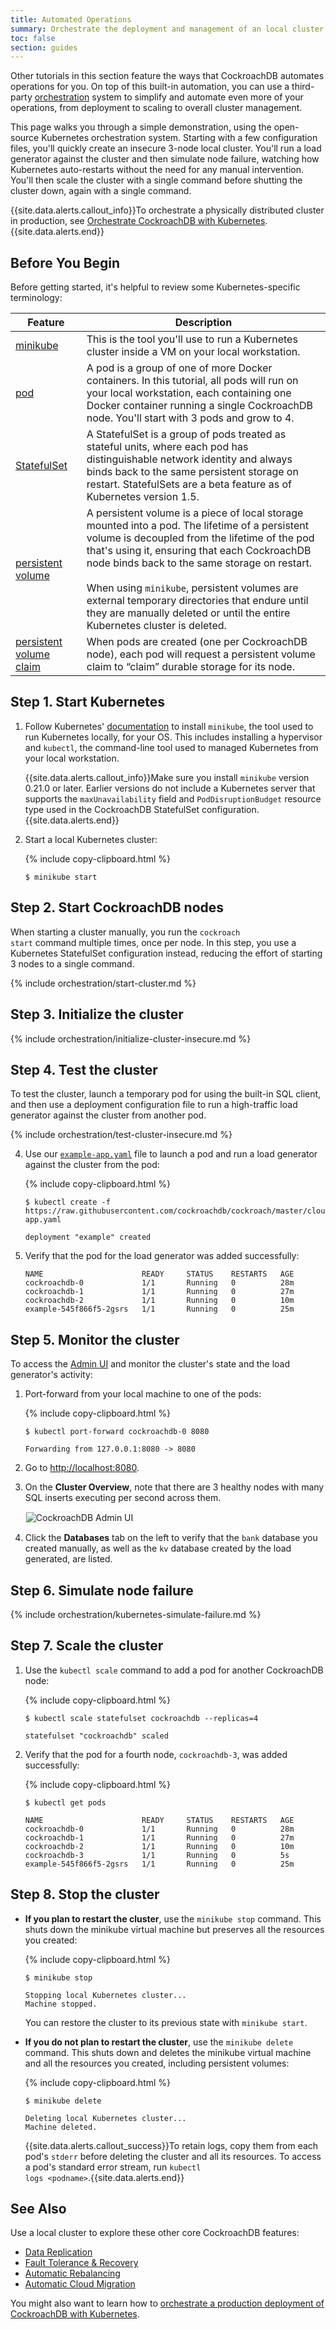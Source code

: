```yaml
---
title: Automated Operations
summary: Orchestrate the deployment and management of an local cluster using Kubernetes.
toc: false
section: guides
---
```


Other tutorials in this section feature the ways that CockroachDB automates operations for you. On top of this built-in automation, you can use a third-party [orchestration](orchestration.html) system to simplify and automate even more of your operations, from deployment to scaling to overall cluster management.

This page walks you through a simple demonstration, using the open-source Kubernetes orchestration system. Starting with a few configuration files, you'll quickly create an insecure 3-node local cluster. You'll run a load generator against the cluster and then simulate node failure, watching how Kubernetes auto-restarts without the need for any manual intervention. You'll then scale the cluster with a single command before shutting the cluster down, again with a single command.

{{site.data.alerts.callout_info}}To orchestrate a physically distributed cluster in production, see <a href="orchestrate-cockroachdb-with-kubernetes.html">Orchestrate CockroachDB with Kubernetes</a>.{{site.data.alerts.end}}

<div id="toc"></div>

## Before You Begin

Before getting started, it's helpful to review some Kubernetes-specific terminology:

Feature | Description
--------|------------
[minikube](http://kubernetes.io/docs/getting-started-guides/minikube/) | This is the tool you'll use to run a Kubernetes cluster inside a VM on your local workstation.
[pod](http://kubernetes.io/docs/user-guide/pods/) | A pod is a group of one of more Docker containers. In this tutorial, all pods will run on your local workstation, each containing one Docker container running a single CockroachDB node. You'll start with 3 pods and grow to 4.
[StatefulSet](http://kubernetes.io/docs/concepts/abstractions/controllers/statefulsets/) | A StatefulSet is a group of pods treated as stateful units, where each pod has distinguishable network identity and always binds back to the same persistent storage on restart. StatefulSets are a beta feature as of Kubernetes version 1.5.
[persistent volume](http://kubernetes.io/docs/user-guide/persistent-volumes/) | A persistent volume is a piece of local storage mounted into a pod. The lifetime of a persistent volume is decoupled from the lifetime of the pod that's using it, ensuring that each CockroachDB node binds back to the same storage on restart.<br><br>When using `minikube`, persistent volumes are external temporary directories that endure until they are manually deleted or until the entire Kubernetes cluster is deleted.
[persistent volume claim](http://kubernetes.io/docs/user-guide/persistent-volumes/#persistentvolumeclaims) | When pods are created (one per CockroachDB node), each pod will request a persistent volume claim to “claim” durable storage for its node.

## Step 1. Start Kubernetes

1. Follow Kubernetes' [documentation](https://kubernetes.io/docs/tasks/tools/install-minikube/) to install `minikube`, the tool used to run Kubernetes locally, for your OS. This includes installing a hypervisor and `kubectl`, the command-line tool used to managed Kubernetes from your local workstation.

    {{site.data.alerts.callout_info}}Make sure you install <code>minikube</code> version 0.21.0 or later. Earlier versions do not include a Kubernetes server that supports the <code>maxUnavailability</code> field and <code>PodDisruptionBudget</code> resource type used in the CockroachDB StatefulSet configuration.{{site.data.alerts.end}}

2. Start a local Kubernetes cluster:

    {% include copy-clipboard.html %}
    ~~~ shell
    $ minikube start
    ~~~

## Step 2. Start CockroachDB nodes

When starting a cluster manually, you run the <code>cockroach start</code> command multiple times, once per node. In this step, you use a Kubernetes StatefulSet configuration instead, reducing the effort of starting 3 nodes to a single command.

{% include orchestration/start-cluster.md %}

## Step 3. Initialize the cluster

{% include orchestration/initialize-cluster-insecure.md %}

## Step 4. Test the cluster

To test the cluster, launch a temporary pod for using the built-in SQL client, and then use a deployment configuration file to run a high-traffic load generator against the cluster from another pod.

{% include orchestration/test-cluster-insecure.md %}

4. Use our [`example-app.yaml`](https://github.com/cockroachdb/cockroach/blob/master/cloud/kubernetes/example-app.yaml) file to launch a pod and run a load generator against the cluster from the pod:

    {% include copy-clipboard.html %}
    ~~~ shell
    $ kubectl create -f https://raw.githubusercontent.com/cockroachdb/cockroach/master/cloud/kubernetes/example-app.yaml
    ~~~

    ~~~
    deployment "example" created
    ~~~

5. Verify that the pod for the load generator was added successfully:

    ~~~ shell
    NAME                      READY     STATUS    RESTARTS   AGE
    cockroachdb-0             1/1       Running   0          28m
    cockroachdb-1             1/1       Running   0          27m
    cockroachdb-2             1/1       Running   0          10m
    example-545f866f5-2gsrs   1/1       Running   0          25m
    ~~~

## Step 5. Monitor the cluster

To access the [Admin UI](admin-ui-overview.html) and monitor the cluster's state and the load generator's activity:

1. Port-forward from your local machine to one of the pods:

    {% include copy-clipboard.html %}
    ~~~ shell
    $ kubectl port-forward cockroachdb-0 8080
    ~~~

    ~~~
    Forwarding from 127.0.0.1:8080 -> 8080
    ~~~

2. Go to <a href="http://localhost:8080/" data-proofer-ignore>http://localhost:8080</a>.

3. On the **Cluster Overview**, note that there are 3 healthy nodes with many SQL inserts executing per second across them.

    <img src="{{ 'images/automated-operations1.png' | relative_url }}" alt="CockroachDB Admin UI" style="border:1px solid #eee;max-width:100%" />

4. Click the **Databases** tab on the left to verify that the `bank` database you created manually, as well as the `kv` database created by the load generated, are listed.

## Step 6. Simulate node failure

{% include orchestration/kubernetes-simulate-failure.md %}

## Step 7. Scale the cluster

1. Use the `kubectl scale` command to add a pod for another CockroachDB node:

    {% include copy-clipboard.html %}
    ~~~ shell
    $ kubectl scale statefulset cockroachdb --replicas=4
    ~~~

    ~~~
    statefulset "cockroachdb" scaled
    ~~~

2. Verify that the pod for a fourth node, `cockroachdb-3`, was added successfully:

    {% include copy-clipboard.html %}
    ~~~ shell
    $ kubectl get pods
    ~~~

    ~~~
    NAME                      READY     STATUS    RESTARTS   AGE
    cockroachdb-0             1/1       Running   0          28m
    cockroachdb-1             1/1       Running   0          27m
    cockroachdb-2             1/1       Running   0          10m
    cockroachdb-3             1/1       Running   0          5s
    example-545f866f5-2gsrs   1/1       Running   0          25m
    ~~~

## Step 8. Stop the cluster

- **If you plan to restart the cluster**, use the `minikube stop` command. This shuts down the minikube virtual machine but preserves all the resources you created:

    {% include copy-clipboard.html %}
    ~~~ shell
    $ minikube stop
    ~~~

    ~~~
    Stopping local Kubernetes cluster...
    Machine stopped.
    ~~~

    You can restore the cluster to its previous state with `minikube start`.

- **If you do not plan to restart the cluster**, use the `minikube delete` command. This shuts down and deletes the minikube virtual machine and all the resources you created, including persistent volumes:

    {% include copy-clipboard.html %}
    ~~~ shell
    $ minikube delete
    ~~~

    ~~~
    Deleting local Kubernetes cluster...
    Machine deleted.
    ~~~

    {{site.data.alerts.callout_success}}To retain logs, copy them from each pod's <code>stderr</code> before deleting the cluster and all its resources. To access a pod's standard error stream, run <code>kubectl logs &lt;podname&gt;</code>.{{site.data.alerts.end}}

## See Also

Use a local cluster to explore these other core CockroachDB features:

- [Data Replication](demo-data-replication.html)
- [Fault Tolerance & Recovery](demo-fault-tolerance-and-recovery.html)
- [Automatic Rebalancing](demo-automatic-rebalancing.html)
- [Automatic Cloud Migration](demo-automatic-cloud-migration.html)

You might also want to learn how to [orchestrate a production deployment of CockroachDB with Kubernetes](orchestrate-cockroachdb-with-kubernetes.html).
